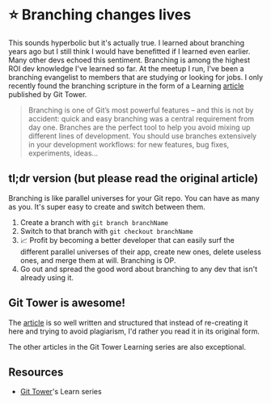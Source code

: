 # ⭐️ Branching changes lives

This sounds hyperbolic but it's actually true. I learned about branching years ago but I still think I would have benefitted if I learned even earlier. Many other devs echoed this sentiment. Branching is among the highest ROI dev knowledge I've learned so far. At the meetup I run, I've been a branching evangelist to members that are studying or looking for jobs. I only recently found the branching scripture in the form of a Learning [article](https://www.git-tower.com/learn/git/ebook/en/desktop-gui/branching-merging/branching-can-change-your-life) published by Git Tower.

> Branching is one of Git’s most powerful features – and this is not by accident: quick and easy branching was a central requirement from day one. Branches are the perfect tool to help you avoid mixing up different lines of development. You should use branches extensively in your development workflows: for new features, bug fixes, experiments, ideas…

## tl;dr version (but please read the original article)

Branching is like parallel universes for your Git repo. You can have as many as you. It's super easy to create and switch between them.

1. Create a branch with `git branch branchName`
2. Switch to that branch with `git checkout branchName`
3. 📈 Profit by becoming a better developer that can easily surf the different parallel universes of their app, create new ones, delete useless ones, and merge them at will. Branching is OP.
4. Go out and spread the good word about branching to any dev that isn't already using it.

## Git Tower is awesome!

The [article](https://www.git-tower.com/learn/git/ebook/en/desktop-gui/branching-merging/branching-can-change-your-life) is so well written and structured that instead of re-creating it here and trying to avoid plagiarism, I'd rather you read it in its original form.

The other articles in the Git Tower Learning series are also exceptional.

## Resources

- [Git Tower](https://www.git-tower.com/learn/git/ebook)'s Learn series
